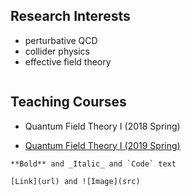 ## Research Interests
- perturbative QCD
- collider physics
- effective field theory

```mark down 
```


## Teaching Courses

- Quantum Field Theory I (2018 Spring)

- [Quantum Field Theory I (2019 Spring)](https://l-x-x.github.io/qft-2019/)


```mark down 
**Bold** and _Italic_ and `Code` text

[Link](url) and ![Image](src)
```

